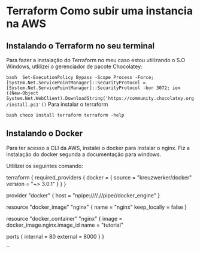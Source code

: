 # Terraform Como subir uma instancia na AWS

## Instalando o Terraform no seu terminal

Para fazer a instalação do Terraform no meu caso estou utilizando o S.O Windows, utlilizei o gerenciador de pacote Chocolatey:

`` bash 
Set-ExecutionPolicy Bypass -Scope Process -Force; [System.Net.ServicePointManager]::SecurityProtocol = [System.Net.ServicePointManager]::SecurityProtocol -bor 3072; iex ((New-Object System.Net.WebClient).DownloadString('https://community.chocolatey.org/install.ps1'))
``
Para instalar o terraform

`` bash
choco install terraform
terraform -help
``

## Instalando o Docker

Para ter acesso a CLI da AWS, instalei o docker para instalar o nginx. Fiz a instalação do docker segunda a documentação para windows.

Utlilizei os seguintes comando:



terraform {
  required_providers {
    docker = {
      source  = "kreuzwerker/docker"
      version = "~> 3.0.1"
    }
  }
}

provider "docker" {
  host    = "npipe:////.//pipe//docker_engine"
}

resource "docker_image" "nginx" {
  name         = "nginx"
  keep_locally = false
}

resource "docker_container" "nginx" {
  image = docker_image.nginx.image_id
  name  = "tutorial"

  ports {
    internal = 80
    external = 8000
  }
}

``


